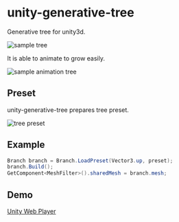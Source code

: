 unity-generative-tree
=====================

Generative tree for unity3d.

![sample tree](https://raw.githubusercontent.com/mattatz/unity-generative-tree/master/Captures/sample-tree.png)

It is able to animate to grow easily.

![sample animation tree](https://raw.githubusercontent.com/mattatz/unity-generative-tree/master/Captures/sample-animation-tree.gif)

## Preset 

unity-generative-tree prepares tree preset.

![tree preset](https://raw.githubusercontent.com/mattatz/unity-generative-tree/master/Captures/tree-preset.png)

## Example

```cs
Branch branch = Branch.LoadPreset(Vector3.up, preset);
branch.Build();
GetComponent<MeshFilter>().sharedMesh = branch.mesh;
```

## Demo

[Unity Web Player](https://mattatz.github.io/unity/generative-tree)

